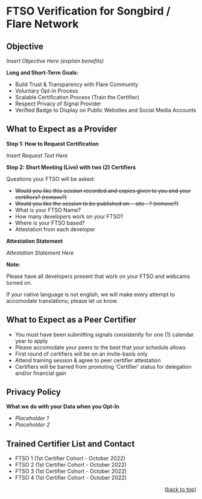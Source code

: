 # FTSO Verification for Songbird / Flare Network

## Objective

*Insert Objective Here (explain benefits)*

**Long and Short-Term Goals:**

* Build Trust & Transparency with Flare Community
* Voluntary Opt-in Process
* Scalable Certification Process (Train the Certifier)
* Respect Privacy of Signal Provider
* Verified Badge to Display on Public Websites and Social Media Accounts

## What to Expect as a Provider

**Step 1: How to Request Certification**

*Insert Request Text Here*

**Step 2: Short Meeting (Live) with two (2) Certifiers**

Questions your FTSO will be asked:
* ~~Would you like this session recorded and copies given to you and your certifiers? (remove?)~~
* ~~Would you like the session to be published on --site--? (remove?)~~
* What is your FTSO Name?
* How many developers work on your FTSO?
* Where is your FTSO based?
* Attestation from each developer

**Attestation Statement**

*Attestation Statement Here*

**Note:**

Please have all developers present that work on your FTSO and webcams turned on. 

If your native language is not english, we will make every attempt to accomodate translations; please let us know.

## What to Expect as a Peer Certifier

* You must have been submitting signals consistently for one (1) calendar year to apply
* Please accomodate your peers to the best that your schedule allows
* First round of certifiers will be on an invite-basis only
* Attend training session & agree to peer certifier attestation
* Certifiers will be barred from promoting 'Certifier' status for delegation and/or financial gain

## Privacy Policy

**What we do with your Data when you Opt-In**

* *Placeholder 1*
* *Placeholder 2*

## Trained Certifier List and Contact

* FTSO 1 (1st Certifier Cohort - October 2022)
* FTSO 2 (1st Certifier Cohort - October 2022)
* FTSO 3 (1st Certifier Cohort - October 2022)
* FTSO 4 (1st Certifier Cohort - October 2022)

<p align="right">(<a href="#README-top">back to top</a>)</p>